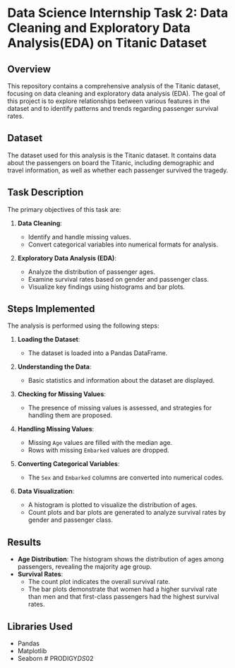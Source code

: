 # Data Science Internship Task 2: Data Cleaning and Exploratory Data Analysis(EDA) on Titanic Dataset

## Overview

This repository contains a comprehensive analysis of the Titanic dataset, focusing on data cleaning and exploratory data analysis (EDA). The goal of this project is to explore relationships between various features in the dataset and to identify patterns and trends regarding passenger survival rates.

## Dataset

The dataset used for this analysis is the Titanic dataset. It contains data about the passengers on board the Titanic, including demographic and travel information, as well as whether each passenger survived the tragedy.

## Task Description

The primary objectives of this task are:

1. **Data Cleaning**: 
   - Identify and handle missing values.
   - Convert categorical variables into numerical formats for analysis.

2. **Exploratory Data Analysis (EDA)**:
   - Analyze the distribution of passenger ages.
   - Examine survival rates based on gender and passenger class.
   - Visualize key findings using histograms and bar plots.

## Steps Implemented

The analysis is performed using the following steps:

1. **Loading the Dataset**:
   - The dataset is loaded into a Pandas DataFrame.

2. **Understanding the Data**:
   - Basic statistics and information about the dataset are displayed.

3. **Checking for Missing Values**:
   - The presence of missing values is assessed, and strategies for handling them are proposed.

4. **Handling Missing Values**:
   - Missing `Age` values are filled with the median age.
   - Rows with missing `Embarked` values are dropped.

5. **Converting Categorical Variables**:
   - The `Sex` and `Embarked` columns are converted into numerical codes.

6. **Data Visualization**:
   - A histogram is plotted to visualize the distribution of ages.
   - Count plots and bar plots are generated to analyze survival rates by gender and passenger class.

## Results

- **Age Distribution**: The histogram shows the distribution of ages among passengers, revealing the majority age group.
- **Survival Rates**: 
  - The count plot indicates the overall survival rate.
  - The bar plots demonstrate that women had a higher survival rate than men and that first-class passengers had the highest survival rates.

## Libraries Used

- Pandas
- Matplotlib
- Seaborn
#   P R O D I G Y _ D S _ 0 2  
 